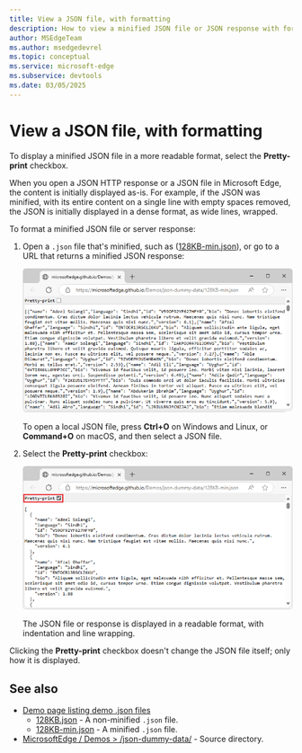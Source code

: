 ```yaml
---
title: View a JSON file, with formatting
description: How to view a minified JSON file or JSON response with formatting for readability, or a formatted JSON file, in Microsoft Edge.
author: MSEdgeTeam
ms.author: msedgedevrel
ms.topic: conceptual
ms.service: microsoft-edge
ms.subservice: devtools
ms.date: 03/05/2025
---
```

# View a JSON file, with formatting

To display a minified JSON file in a more readable format, select the **Pretty-print** checkbox.

When you open a JSON HTTP response or a JSON file in Microsoft Edge, the content is initially displayed as-is.  For example, if the JSON was minified, with its entire content on a single line with empty spaces removed, the JSON is initially displayed in a dense format, as wide lines, wrapped.


To format a minified JSON file or server response:

1. Open a `.json` file that's minified, such as ([128KB-min.json](https://microsoftedge.github.io/Demos/json-dummy-data/128KB-min.json)), or go to a URL that returns a minified JSON response:

   ![A .json file that's minified, initially opened in Edge](./json-viewer-images/minified-json-file-as-is.png)

   To open a local JSON file, press **Ctrl+O** on Windows and Linux, or **Command+O** on macOS, and then select a JSON file.

1. Select the **Pretty-print** checkbox:

   ![A .json file that's minified, viewed with Pretty-print selected](./json-viewer-images/minified-json-file-pretty-printed.png)

   The JSON file or response is displayed in a readable format, with indentation and line wrapping.

Clicking the **Pretty-print** checkbox doesn't change the JSON file itself; only how it is displayed.


<!-- ====================================================================== -->
## See also

* [Demo page listing demo .json files](https://microsoftedge.github.io/Demos/json-dummy-data/)
   * [128KB.json](https://microsoftedge.github.io/Demos/json-dummy-data/128KB.json) - A non-minified `.json` file.
   * [128KB-min.json](https://microsoftedge.github.io/Demos/json-dummy-data/128KB-min.json) - A minified `.json` file.
* [MicrosoftEdge / Demos > /json-dummy-data/](https://github.com/MicrosoftEdge/Demos/tree/main/json-dummy-data) - Source directory.
